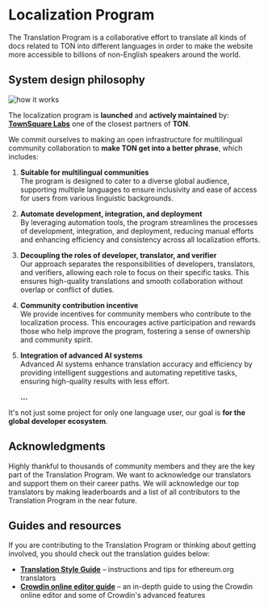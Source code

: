 # Localization Program

The Translation Program is a collaborative effort to translate all kinds of docs related to TON into different languages in order to make the website more accessible to billions of non-English speakers around the world.

## System design philosophy
![how it works](/img/localizationProgramGuideline/localization-program.png)

The localization program is **launched** and **actively maintained** by:            
[**TownSquare Labs**](https://github.com/TownSquareXYZ) one of the closest partners of **TON**. 

We commit ourselves to making an open infrastructure for multilingual community collaboration to **make TON get into a better phrase**, which includes:
  1. **Suitable for multilingual communities**   
   The program is designed to cater to a diverse global audience, supporting multiple languages to ensure inclusivity and ease of access for users from various linguistic backgrounds.

2. **Automate development, integration, and deployment**   
   By leveraging automation tools, the program streamlines the processes of development, integration, and deployment, reducing manual efforts and enhancing efficiency and consistency across all localization efforts.

3. **Decoupling the roles of developer, translator, and verifier**  
   Our approach separates the responsibilities of developers, translators, and verifiers, allowing each role to focus on their specific tasks. This ensures high-quality translations and smooth collaboration without overlap or conflict of duties.

4. **Community contribution incentive**  
   We provide incentives for community members who contribute to the localization process. This encourages active participation and rewards those who help improve the program, fostering a sense of ownership and community spirit.

5. **Integration of advanced AI systems**  
   Advanced AI systems enhance translation accuracy and efficiency by providing intelligent suggestions and automating repetitive tasks, ensuring high-quality results with less effort.
  
    **...**

It's not just some project for only one language user, our goal is **for the global developer ecosystem**.

## Acknowledgments
Highly thankful to thousands of community members and they are the key part of the Translation Program. We want to acknowledge our translators and support them on their career paths. We will acknowledge our top translators by making leaderboards and a list of all contributors to the Translation Program in the near future.


## Guides and resources
If you are contributing to the Translation Program or thinking about getting involved, you should check out the translation guides below:
* [**Translation Style Guide**](/contribute/localization-program/translation-style-guide) – instructions and tips for ethereum.org translators
* [**Crowdin online editor guide**](https://support.crowdin.com/online-editor/) – an in-depth guide to using the Crowdin online editor and some of Crowdin's advanced features



